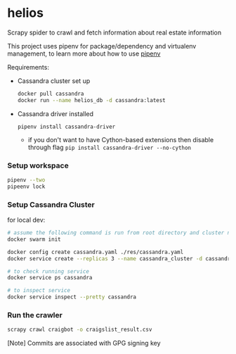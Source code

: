 # helios

Scrapy spider to crawl and fetch information about real estate information

This project uses pipenv for package/dependency and virtualenv management, to learn more about how to use [pipenv](https://pipenv.readthedocs.io/en/latest/)

Requirements:

* Cassandra cluster set up

  ```bash
  docker pull cassandra
  docker run --name helios_db -d cassandra:latest
  ```

* Cassandra driver installed

  `pipenv install cassandra-driver`

  - if you don't want to have Cython-based extensions then disable through flag
  `pip install cassandra-driver --no-cython`

### Setup workspace

```bash
pipenv --two
pipeenv lock
```

### Setup Cassandra Cluster

for local dev:
```bash
# assume the following command is run from root directory and cluster nodes are within the same VM
docker swarm init

docker config create cassandra.yaml ./res/cassandra.yaml
docker service create --replicas 3 --name cassandra_cluster -d cassandra:3.11.3-mh

# to check running service
docker service ps cassandra

# to inspect service
docker service inspect --pretty cassandra
```

### Run the crawler

```bash
scrapy crawl craigbot -o craigslist_result.csv
```

[Note]
Commits are associated with GPG signing key
